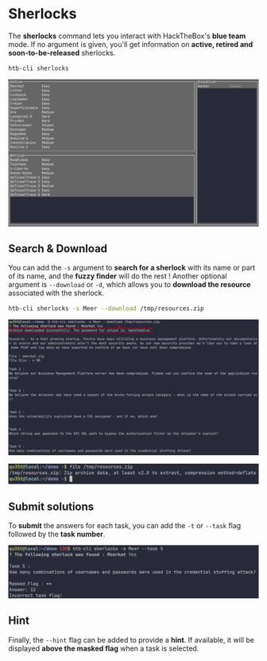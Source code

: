 # Sherlocks

The **sherlocks** command lets you interact with HackTheBox's **blue team** mode. If no argument is given, you'll get information on **active, retired and soon-to-be-released** sherlocks.

```bash
htb-cli sherlocks
```

![Sherlocks](/assets/commands/sherlocks/sherlocks.png)

## Search & Download

You can add the `-s` argument to **search for a sherlock** with its name or part of its name, and the **fuzzy finder** will do the rest ! Another optional argument is `--download` or `-d`, which allows you to **download the resource** associated with the sherlock.

```bash
htb-cli sherlocks -s Meer --download /tmp/resources.zip
```

![Download](/assets/commands/sherlocks/download.png)

![File](/assets/commands/sherlocks/file.png)

## Submit solutions

To **submit** the answers for each task, you can add the `-t` or `--task` flag followed by the **task number**.

![Submit](/assets/commands/sherlocks/submit.png)

## Hint

Finally, the `--hint` flag can be added to provide a **hint**. If available, it will be displayed **above the masked flag** when a task is selected.